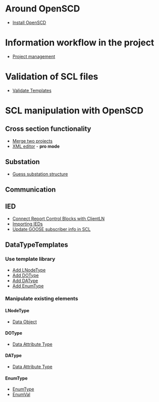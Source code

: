 # Around OpenSCD

- [Install OpenSCD](https://github.com/openscd/open-scd/wiki/Install-OpenSCD)


# Information workflow in the project
- [Project management](https://github.com/openscd/open-scd/wiki/Project-management)

# Validation of SCL files
- [Validate Templates](https://github.com/openscd/open-scd/wiki/Merge-functionality)


# SCL manipulation with OpenSCD
## Cross section functionality
- [Merge two projects](https://github.com/openscd/open-scd/wiki/MergeFunctionality)
- [XML editor]() - **pro mode**

## Substation

- [Guess substation structure](https://github.com/openscd/open-scd/wiki/Guess-substation-structure)

## Communication

## IED

- [Connect Report Control Blocks with ClientLN](https://github.com/openscd/open-scd/wiki/Connect-Report-Control-Blocks-with-ClientLN)
- [Importing IEDs](https://github.com/openscd/open-scd/wiki/Importing-IEDs)
- [Update GOOSE subscriber info in SCL](https://github.com/openscd/open-scd/wiki/Update-GOOSE-subscriber-info-in-SCL)

## DataTypeTemplates

### Use template library

- [Add LNodeType](https://github.com/openscd/open-scd/wiki/AddLNodeTypeFromOpenSCDTemplates.md)
- [Add DOType]()
- [Add DAType]()
- [Add EnumType]()

### Manipulate existing elements

#### LNodeType
- [Data Object](https://github.com/openscd/open-scd/wiki/DataObject)

#### DOType
- [Data Attribute Type](https://github.com/openscd/open-scd/wiki/DataAttributeType)

#### DAType
- [Data Attribute Type](https://github.com/openscd/open-scd/wiki/DataAttributeType)

#### EnumType
- [EnumType](https://github.com/openscd/open-scd/wiki/EnumType)
- [EnumVal](https://github.com/openscd/open-scd/wiki/EnumVal)
